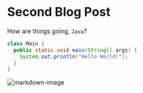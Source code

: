 # Second Blog Post

How are things going, `Java`?

```java
class Main {
  public static void main(String[] args) {
    System.out.println("Hello World!");
  }
}
```

![markdown-image](https://upload.wikimedia.org/wikipedia/en/thumb/3/30/Java_programming_language_logo.svg/1200px-Java_programming_language_logo.svg.png)
